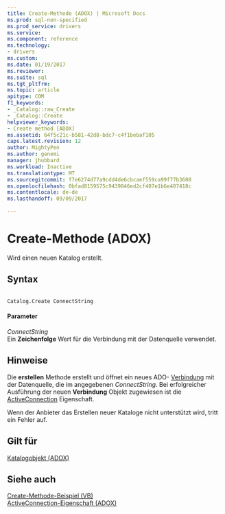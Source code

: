 ```yaml
---
title: Create-Methode (ADOX) | Microsoft Docs
ms.prod: sql-non-specified
ms.prod_service: drivers
ms.service: 
ms.component: reference
ms.technology:
- drivers
ms.custom: 
ms.date: 01/19/2017
ms.reviewer: 
ms.suite: sql
ms.tgt_pltfrm: 
ms.topic: article
apitype: COM
f1_keywords:
- _Catalog::raw_Create
- _Catalog::Create
helpviewer_keywords:
- Create method [ADOX]
ms.assetid: 64f5c21c-b581-42d8-bdc7-c4f1bebaf105
caps.latest.revision: 12
author: MightyPen
ms.author: genemi
manager: jhubbard
ms.workload: Inactive
ms.translationtype: MT
ms.sourcegitcommit: f7e6274d77a9cdd4de6cbcaef559ca99f77b3608
ms.openlocfilehash: 0bfad8159575c9439846ed2cf407e1b6e407418c
ms.contentlocale: de-de
ms.lasthandoff: 09/09/2017

---
```

# <a name="create-method-adox"></a>Create-Methode (ADOX)
Wird einen neuen Katalog erstellt.  
  
## <a name="syntax"></a>Syntax  
  
```  
  
Catalog.Create ConnectString  
```  
  
#### <a name="parameters"></a>Parameter  
 *ConnectString*  
 Ein **Zeichenfolge** Wert für die Verbindung mit der Datenquelle verwendet.  
  
## <a name="remarks"></a>Hinweise  
 Die **erstellen** Methode erstellt und öffnet ein neues ADO- [Verbindung](../../../ado/reference/ado-api/connection-object-ado.md) mit der Datenquelle, die im angegebenen *ConnectString*. Bei erfolgreicher Ausführung der neuen **Verbindung** Objekt zugewiesen ist die [ActiveConnection](../../../ado/reference/adox-api/activeconnection-property-adox.md) Eigenschaft.  
  
 Wenn der Anbieter das Erstellen neuer Kataloge nicht unterstützt wird, tritt ein Fehler auf.  
  
## <a name="applies-to"></a>Gilt für  
 [Katalogobjekt (ADOX)](../../../ado/reference/adox-api/catalog-object-adox.md)  
  
## <a name="see-also"></a>Siehe auch  
 [Create-Methode-Beispiel (VB)](../../../ado/reference/adox-api/create-method-example-vb.md)   
 [ActiveConnection-Eigenschaft (ADOX)](../../../ado/reference/adox-api/activeconnection-property-adox.md)

